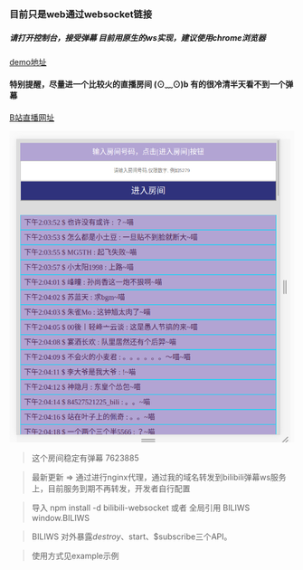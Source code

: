 ### 目前只是web通过websocket链接

##### 请打开控制台，接受弹幕  目前用原生的ws实现，建议使用chrome浏览器

[demo地址](https://leeeeeem.github.io/bilibili-web-socket/example/)

#### 特别提醒，尽量进一个比较火的直播房间 (⊙﹏⊙)b 有的很冷清半天看不到一个弹幕

[B站直播网址](https://live.bilibili.com/)

![示例](./preview.png)

>  这个房间稳定有弹幕 7623885

> 最新更新 => 通过进行nginx代理，通过我的域名转发到bilibili弹幕ws服务上，目前服务到期不再转发，开发者自行配置

> 导入 npm install -d bilibili-websocket 或者 全局引用 BILIWS  window.BILIWS

> BILIWS 对外暴露$destroy、$start、$subscribe三个API。

> 使用方式见example示例